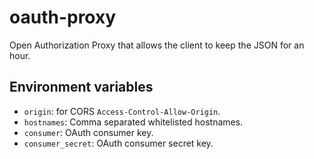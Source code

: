 # oauth-proxy

Open Authorization Proxy that allows the client to keep the JSON for an hour.

## Environment variables

- `origin`: for CORS `Access-Control-Allow-Origin`.
- `hostnames`: Comma separated whitelisted hostnames.
- `consumer`: OAuth consumer key.
- `consumer_secret`: OAuth consumer secret key.
